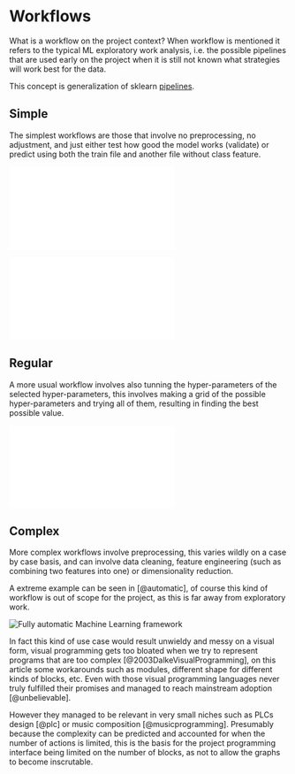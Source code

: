 Workflows
=========

What is a workflow on the project context? When workflow is mentioned it refers
to the typical ML exploratory work analysis, i.e. the possible pipelines that
are used early on the project when it is still not known what strategies will
work best for the data.

This concept is generalization of sklearn [pipelines](http://scikit-learn.org/stable/modules/pipeline.html).


Simple
------
The simplest workflows are those that involve no preprocessing, no adjustment,
and just either test how good the model works (validate) or predict using both
the train file and another file without class feature.

![Just validation of the model](images/simplest_workflow.pdf)

![Prediction using the whole dataset](images/simpler_workflow.pdf)


Regular
-------
A more usual workflow involves also tunning the hyper-parameters of the
selected hyper-parameters, this involves making a grid of the possible
hyper-parameters and trying all of them, resulting in finding the best
possible value.

![Adjustment of hyper parameters](images/regular_workflow.pdf)


Complex
-------
More complex workflows involve preprocessing, this varies wildly on a case by
case basis, and can involve data cleaning, feature engineering (such as
combining two features into one) or dimensionality reduction.

A extreme example can be seen in [@automatic], of course this kind of workflow
is out of scope for the project, as this is far away from exploratory work.

![Fully automatic Machine Learning framework](images/fully_automatic_workflow.png)

In fact this kind of use case would result unwieldy and messy on a visual form,
visual programming gets too bloated when we try to represent programs that are
too complex [@2003DalkeVisualProgramming], on this article some workarounds such
as modules, different shape for different kinds of blocks, etc. Even with those
visual programming languages never truly fulfilled their promises and managed
to reach mainstream adoption [@unbelievable].

However they managed to be relevant in very small niches such as PLCs design
[@plc] or music composition [@musicprogramming].
Presumably because the complexity can be predicted and accounted for when the
number of actions is limited, this is the basis for the project programming
interface being limited on the number of blocks, as not to allow the graphs to
become inscrutable.

[^plc]: Programable Logic Controllers are industrial digital computers used for
    controlling a manufacturing process.
